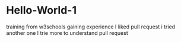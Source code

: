 # Hello-World-1
training from w3schools
gaining experience
I liked pull request i tried another one
I trie more to understand pull request
